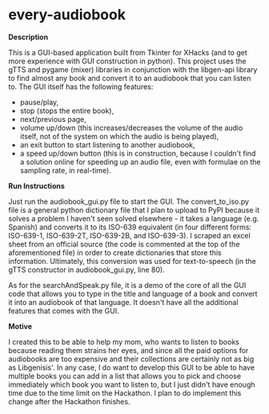 # every-audiobook

**Description**

This is a GUI-based application built from Tkinter for XHacks (and to get more experience with GUI construction in python). 
This project uses the gTTS and pygame (mixer) libraries in conjunction with the libgen-api library to find almost any book and convert it to an audiobook that you can listen to. 
The GUI itself has the following features:
- pause/play, 
- stop (stops the entire book), 
- next/previous page, 
- volume up/down (this increases/decreases the volume of the audio itself, not of the system on which the audio is being played), 
- an exit button to start listening to another audiobook, 
- a speed up/down button (this is in construction, because I couldn't find a solution online for speeding up an audio file, even with formulae on the sampling rate, in real-time).

**Run Instructions**

Just run the audiobook_gui.py file to start the GUI. The convert_to_iso.py file is a general python dictionary file that I plan to upload to PyPI because it solves
a problem I haven't seen solved elsewhere - it takes a language (e.g. Spanish) and converts it to its ISO-639 equivalent (in four different forms: ISO-639-1,
ISO-639-2T, ISO-639-2B, and ISO-639-3). I scraped an excel sheet from an official source (the code is commented at the top of the aforementioned file) in order
to create dictionaries that store this information. Ultimately, this conversion was used for text-to-speech (in the gTTS constructor in audiobook_gui.py, line 80).

As for the searchAndSpeak.py file, it is a demo of the core of all the GUI code that allows you to type in the title and language of a book and convert it into
an audiobook of that language. It doesn't have all the additional features that comes with the GUI.

**Motive**

I created this to be able to help my mom, who wants to listen to books because reading them strains her eyes, and since all the paid options for audiobooks are too expensive and their collections are certainly not as big as Libgenisis'. 
In any case, I do want to develop this GUI to be able to have multiple books you can add in a list that allows you to pick and choose immediately which book you want to listen to, 
but I just didn't have enough time due to the time limit on the Hackathon. I plan to do implement this change after the Hackathon finishes.
